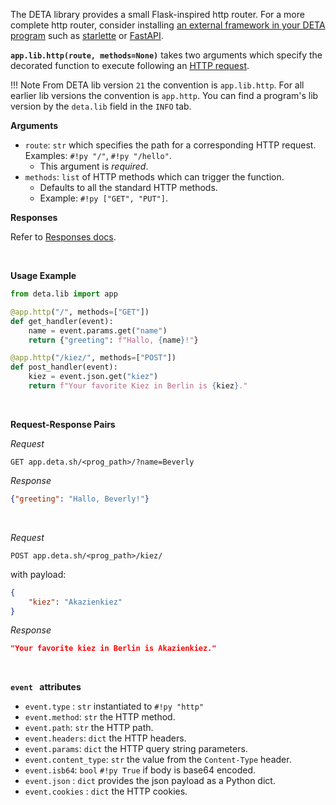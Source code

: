 
The DETA library provides a small Flask-inspired http router. For a more complete http router, consider installing [an external framework in your DETA program](/packages) such as [starlette](https://www.starlette.io/) or [FastAPI](https://fastapi.tiangolo.com/).


**`app.lib.http(route, methods=None)`** takes two arguments which specify the decorated function to execute following an [HTTP request](/use/http).

!!! Note
    From DETA lib version `21` the convention is `app.lib.http`. 
    For all earlier lib versions the convention is `app.http`. You can find a program's lib version by the `deta.lib` field in the `INFO` tab.

**Arguments**

* `route`: `str` which specifies the path for a corresponding HTTP request. Examples: `#!py "/"`, `#!py "/hello"`. 
    * This argument is *required*.
* `methods`: `list` of HTTP methods which can trigger the function. 
    * Defaults to all the standard HTTP methods. 
    * Example: `#!py ["GET", "PUT"]`.

**Responses**

Refer to [Responses docs](/lib/responses).

<br />

**Usage Example**

```python
from deta.lib import app

@app.http("/", methods=["GET"])
def get_handler(event):
    name = event.params.get("name")
    return {"greeting": f"Hallo, {name}!"}

@app.http("/kiez/", methods=["POST"])
def post_handler(event):
    kiez = event.json.get("kiez")
    return f"Your favorite Kiez in Berlin is {kiez}."
```

<br />

**Request-Response Pairs**

*Request*
```shell
GET app.deta.sh/<prog_path>/?name=Beverly
```

*Response*
```json
{"greeting": "Hallo, Beverly!"}
```

<br />

*Request*
```shell
POST app.deta.sh/<prog_path>/kiez/
```


with payload:
```json
{
    "kiez": "Akazienkiez"
}
```

*Response*
```json
"Your favorite kiez in Berlin is Akazienkiez."
```

<br />

**`event ` attributes**

- `event.type` : `str` instantiated to `#!py "http"`
- `event.method`: `str` the  HTTP method.
- `event.path`: `str` the HTTP path.
- `event.headers`: `dict` the HTTP headers.
- `event.params`: `dict` the HTTP query string parameters.
- `event.content_type`: `str` the value from the `Content-Type` header.
- `event.isb64`: `bool` `#!py True` if body is base64 encoded.
- `event.json` : `dict` provides the json payload as a Python dict.
- `event.cookies` : `dict` the HTTP cookies.